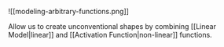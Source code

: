 ![[modeling-arbitrary-functions.png]]

Allow us to create unconventional shapes by combining [[Linear Model|linear]] and [[Activation Function|non-linear]] functions.
